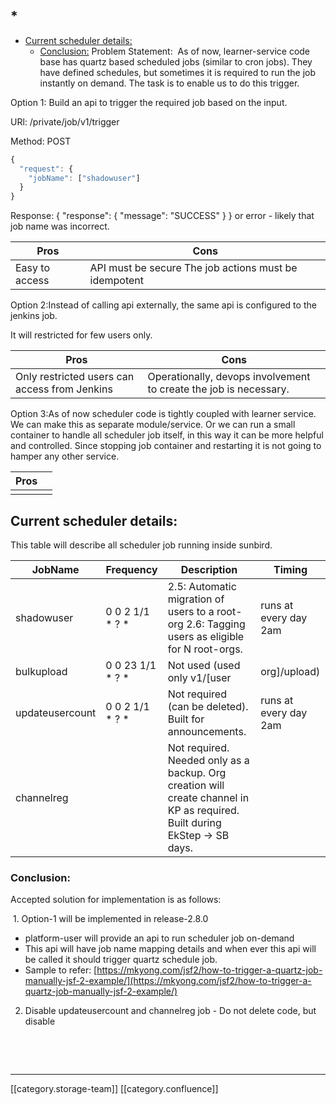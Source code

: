 
##   * [](#)
  * [Current scheduler details:](#current-scheduler-details:)
    * [Conclusion:](#conclusion:)
Problem Statement:
 As of now, learner-service code base has quartz based scheduled jobs (similar to cron jobs). They have defined schedules, but sometimes it is required to run the job instantly on demand. The task is to enable us to do this trigger.

Option 1: Build an api to trigger the required job based on the input. 

URl: /private/job/v1/trigger 

Method: POST


```js
{
  "request": {
    "jobName": ["shadowuser"]
  }
}

```
Response: { "response": { "message": "SUCCESS" } } or error - likely that job name was incorrect.



| Pros | Cons | 
|  --- |  --- | 
| Easy to access | API must be secure The job actions must be idempotent | 

Option 2:Instead of calling api externally, the same api is configured to the jenkins job.



It will restricted for few users only.



| Pros | Cons | 
|  --- |  --- | 
| Only restricted users can access from Jenkins | Operationally, devops involvement to create the job is necessary. | 

Option 3:As of now scheduler code is tightly coupled with learner service. We can make this as separate module/service. Or we can run a small container to handle all scheduler job itself, in this way it can be more helpful and controlled. Since stopping job container and restarting it is not going to hamper any other service.



| Pros |  | 
|  --- |  --- | 
|  |  | 


## Current scheduler details:
This table will describe all scheduler job running inside sunbird.





| JobName | Frequency | Description | Timing | 
|  --- |  --- |  --- |  --- | 
| shadowuser | 0 0 2 1/1 \* ? \* | 2.5: Automatic migration of users to a root-org 2.6: Tagging users as eligible for N root-orgs. | runs at every day 2am | 
| bulkupload | 0 0 23 1/1 \* ? \* | Not used (used only v1/\[user|org]/upload) | runs at every day 11pm | 
| updateusercount | 0 0 2 1/1 \* ? \* | Not required (can be deleted). Built for announcements. | runs at every day 2am | 
| channelreg |  | Not required. Needed only as a backup. Org creation will create channel in KP as required. Built during EkStep → SB days. |  | 


### Conclusion:
Accepted solution for implementation is as follows:

 1. Option-1 will be implemented in release-2.8.0


* platform-user will provide an api to run scheduler job on-demand
* This api will have job name mapping details and when ever this api will be called it should trigger quartz schedule job.
* Sample to refer: [https://mkyong.com/jsf2/how-to-trigger-a-quartz-job-manually-jsf-2-example/](https://mkyong.com/jsf2/how-to-trigger-a-quartz-job-manually-jsf-2-example/)

2. Disable updateusercount and channelreg job - Do not delete code, but disable



   

  









*****

[[category.storage-team]] 
[[category.confluence]] 
